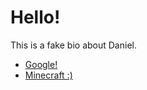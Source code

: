 # Hello!
This is a fake bio about Daniel.

* [Google!](https://google.com)
* [Minecraft :)](https://minecraft.net)

